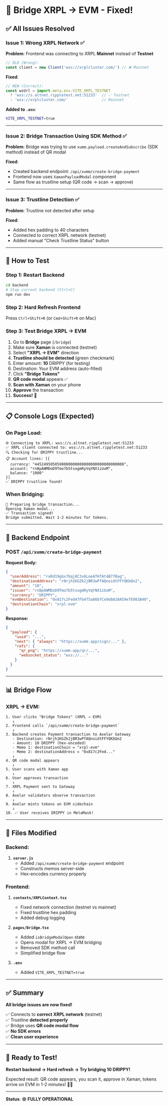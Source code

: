 # 🌉 Bridge XRPL → EVM - Fixed!

## ✅ All Issues Resolved

### **Issue 1: Wrong XRPL Network** ✅
**Problem**: Frontend was connecting to XRPL **Mainnet** instead of **Testnet**
```javascript
// OLD (Wrong):
const client = new Client('wss://xrplcluster.com/') // ❌ Mainnet
```

**Fixed**:
```javascript
// NEW (Correct):
const wsUrl = import.meta.env.VITE_XRPL_TESTNET 
  ? 'wss://s.altnet.rippletest.net:51233'  // ✅ Testnet
  : 'wss://xrplcluster.com/'               // Mainnet
```

**Added to `.env`**:
```bash
VITE_XRPL_TESTNET=true
```

---

### **Issue 2: Bridge Transaction Using SDK Method** ✅
**Problem**: Bridge was trying to use `xumm.payload.createAndSubscribe` (SDK method) instead of QR modal

**Fixed**: 
- Created backend endpoint: `/api/xumm/create-bridge-payment`
- Frontend now uses `XamanPayloadModal` component
- Same flow as trustline setup (QR code → scan → approve)

---

### **Issue 3: Trustline Detection** ✅
**Problem**: Trustline not detected after setup

**Fixed**:
- Added hex padding to 40 characters
- Connected to correct XRPL network (testnet)
- Added manual "Check Trustline Status" button

---

## 🚀 How to Test

### **Step 1: Restart Backend**
```bash
cd backend
# Stop current backend (Ctrl+C)
npm run dev
```

### **Step 2: Hard Refresh Frontend**
Press `Ctrl+Shift+R` (or `Cmd+Shift+R` on Mac)

### **Step 3: Test Bridge XRPL → EVM**
1. Go to **Bridge** page (`/bridge`)
2. Make sure **Xaman** is connected (testnet)
3. Select **"XRPL → EVM"** direction
4. **Trustline should be detected** (green checkmark)
5. Enter amount: **10** DRIPPY (for testing)
6. Destination: Your EVM address (auto-filled)
7. Click **"Bridge Tokens"**
8. **QR code modal** appears ✅
9. **Scan with Xaman** on your phone
10. **Approve** the transaction
11. **Success!** 🎉

---

## 📋 Console Logs (Expected)

### **On Page Load:**
```
🌐 Connecting to XRPL: wss://s.altnet.rippletest.net:51233
✅ XRPL client connected to: wss://s.altnet.rippletest.net:51233
🔍 Checking for DRIPPY trustline...
📋 Account lines: [{
  currency: "4452495050590000000000000000000000000000",
  account: "rnBpAWMDoD9Tmo7b5tsogmRyVqYNX1iUuM",
  balance: "1000"
}]
✅ DRIPPY trustline found!
```

### **When Bridging:**
```
🌉 Preparing bridge transaction...
Opening Xaman modal...
✅ Transaction signed!
Bridge submitted. Wait 1-2 minutes for tokens.
```

---

## 🔧 Backend Endpoint

### **POST `/api/xumm/create-bridge-payment`**

**Request Body:**
```json
{
  "userAddress": "raRd19gGx7bqj8C3v6LoeATHfAt4B77Bag",
  "destinationAddress": "rNrjh1KGZk2jBR3wPfAQnoidtFFYQKbQn2",
  "amount": "10",
  "issuer": "rnBpAWMDoD9Tmo7b5tsogmRyVqYNX1iUuM",
  "currency": "DRIPPY",
  "evmDestination": "0x817c2Fed47Fb4f5a86bfCe9d8A10A59e7E981B40",
  "destinationChain": "xrpl-evm"
}
```

**Response:**
```json
{
  "payload": {
    "uuid": "...",
    "next": { "always": "https://xumm.app/sign/..." },
    "refs": {
      "qr_png": "https://xumm.app/qr/...",
      "websocket_status": "wss://..."
    }
  }
}
```

---

## 📊 Bridge Flow

### **XRPL → EVM:**
```
1. User clicks "Bridge Tokens" (XRPL → EVM)
   ↓
2. Frontend calls `/api/xumm/create-bridge-payment`
   ↓
3. Backend creates Payment transaction to Axelar Gateway
   - Destination: rNrjh1KGZk2jBR3wPfAQnoidtFFYQKbQn2
   - Amount: 10 DRIPPY (hex-encoded)
   - Memo 1: destinationChain = "xrpl-evm"
   - Memo 2: destinationAddress = "0x817c2Fed..."
   ↓
4. QR code modal appears
   ↓
5. User scans with Xaman app
   ↓
6. User approves transaction
   ↓
7. XRPL Payment sent to Gateway
   ↓
8. Axelar validators observe transaction
   ↓
9. Axelar mints tokens on EVM sidechain
   ↓
10. ✅ User receives DRIPPY in MetaMask!
```

---

## 🎯 Files Modified

### **Backend:**
1. **`server.js`**
   - Added `/api/xumm/create-bridge-payment` endpoint
   - Constructs memos server-side
   - Hex-encodes currency properly

### **Frontend:**
1. **`contexts/XRPLContext.tsx`**
   - Fixed network connection (testnet vs mainnet)
   - Fixed trustline hex padding
   - Added debug logging

2. **`pages/Bridge.tsx`**
   - Added `isBridgeModalOpen` state
   - Opens modal for XRPL → EVM bridging
   - Removed SDK method call
   - Simplified bridge flow

3. **`.env`**
   - Added `VITE_XRPL_TESTNET=true`

---

## ✅ Summary

**All bridge issues are now fixed!**

✅ Connects to **correct XRPL network** (testnet)  
✅ Trustline **detected properly**  
✅ Bridge uses **QR code modal flow**  
✅ **No SDK errors**  
✅ **Clean user experience**

---

## 🚀 Ready to Test!

**Restart backend → Hard refresh → Try bridging 10 DRIPPY!**

Expected result: QR code appears, you scan it, approve in Xaman, tokens arrive on EVM in 1-2 minutes! 🌉✨

---

**Status**: 🟢 **FULLY OPERATIONAL**


